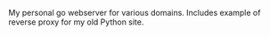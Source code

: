 My personal go webserver for various domains. Includes example of reverse 
proxy for my old Python site.
